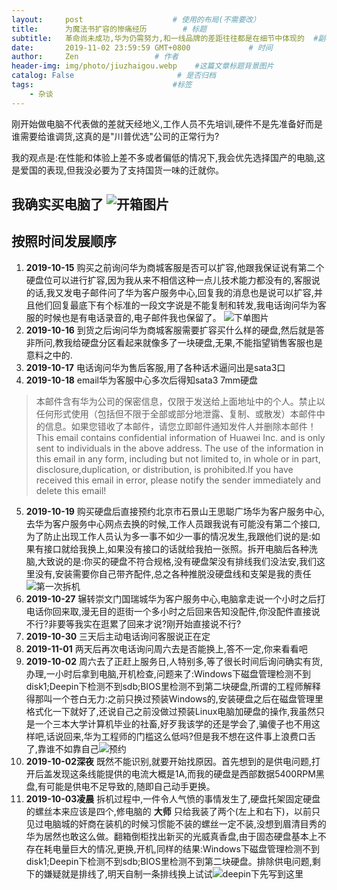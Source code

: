 ```yaml
---
layout:     post                    # 使用的布局(不需要改）
title:      为魔法书扩容的惨痛经历        # 标题
subtitle:   革命尚未成功,华为仍需努力,和一线品牌的差距往往都是在细节中体现的  #副标题
date:       2019-11-02 23:59:59 GMT+0800             # 时间
author:     Zen                 # 作者
header-img: img/photo/jiuzhaigou.webp    #这篇文章标题背景图片
catalog: False                       # 是否归档
tags:                               #标签
    - 杂谈
---
```

刚开始做电脑不代表做的差就天经地义,工作人员不先培训,硬件不是先准备好而是谁需要给谁调货,这真的是"川普优选"公司的正常行为?

我的观点是:在性能和体验上差不多或者偏低的情况下,我会优先选择国产的电脑,这是爱国的表现,但我没必要为了支持国货一味的迁就你。

我确实买电脑了
![开箱图片](https://raw.githubusercontent.com/zhangyiming748/zhangyiming748.github.io/master/img/Honor/unbox.jpg)
----

## 按照时间发展顺序
1. **2019-10-15** 购买之前询问华为商城客服是否可以扩容,他跟我保证说有第二个硬盘位可以进行扩容,因为我从来不相信这种一点儿技术能力都没有的,客服说的话,我又发电子邮件问了华为客户服务中心,回复我的消息也是说可以扩容,并且他们回复最底下有个标准的一段文字说是不能复制和转发,我电话询问华为客服的时候也是有电话录音的,电子邮件我也保留了。
![下单图片](https://raw.githubusercontent.com/zhangyiming748/zhangyiming748.github.io/master/img/Honor/order.jpg "华为商城购买")
2. **2019-10-16** 到货之后询问华为商城客服需要扩容买什么样的硬盘,然后就是答非所问,教我给硬盘分区看起来就像多了一块硬盘,无果,不能指望销售客服也是意料之中的.
3. **2019-10-17** 电话询问华为售后客服,用了各种话术逼问出是sata3口
4. **2019-10-18** email华为客服中心多次后得知sata3 7mm硬盘
>本邮件含有华为公司的保密信息，仅限于发送给上面地址中的个人。禁止以任何形式使用（包括但不限于全部或部分地泄露、复制、或散发）本邮件中的信息。如果您错收了本邮件，请您立即邮件通知发件人并删除本邮件！
This email contains confidential information of Huawei Inc. and is only sent to individuals in the above address. The use of the information in this email in any form, including but not limited to, in whole or in part, disclosure,duplication, or distribution, is prohibited.If you have received this email in error, please notify the sender immediately and delete this email!

5. **2019-10-19** 购买硬盘后直接预约北京市石景山王思聪广场华为客户服务中心,去华为客户服务中心网点去换的时候,工作人员跟我说有可能没有第二个接口,为了防止出现工作人员认为多一事不如少一事的情况发生,我跟他们说的是:如果有接口就给我换上,如果没有接口的话就给我拍一张照。拆开电脑后各种洗脑,大致说的是:你买的硬盘不符合规格,没有硬盘架没有排线我们没法安,我们这里没有,安装需要你自己带齐配件,总之各种推脱没硬盘线和支架是我的责任![第一次拆机](https://raw.githubusercontent.com/zhangyiming748/zhangyiming748.github.io/master/img/Honor/buffer.jpg "在第二个接口还没有安装之前这里是被垫起来的")
6. **2019-10-27** 辗转崇文门国瑞城华为客户服务中心,电脑拿走说一个小时之后打电话你回来取,漫无目的逛街一个多小时之后回来告知没配件,你没配件直接说不行?非要等我实在逛累了回来才说?刚开始直接说不行?
7. **2019-10-30** 三天后主动电话询问客服说正在定
8. **2019-11-01** 两天后再次电话询问周六去是否能换上,答不一定,你来看看吧
9. **2019-10-02** 周六去了正赶上服务日,人特别多,等了很长时间后询问确实有货,办理,一小时后拿到电脑,开机检查,问题来了:Windows下磁盘管理检测不到disk1;Deepin下检测不到sdb;BIOS里检测不到第二块硬盘,所谓的工程师解释得那叫一个苍白无力:之前只换过预装Windows的,安装硬盘之后在磁盘管理里格式化一下就好了,还说自己之前没做过预装Linux电脑加硬盘的操作,我虽然只是一个三本大学计算机毕业的社畜,好歹我该学的还是学会了,骗傻子也不用这样吧,话说回来,华为工程师的门槛这么低吗?但是我不想在这件事上浪费口舌了,靠谁不如靠自己![预约](https://raw.githubusercontent.com/zhangyiming748/zhangyiming748.github.io/master/img/Honor/reservation.jpg "四次预约,而且电脑是R7,不知为什么这种小错误都要犯")
10. **2019-10-02深夜** 既然不能识别,就要开始找原因。首先想到的是供电问题,打开后盖发现这条线能提供的电流大概是1A,而我的硬盘是西部数据5400RPM黑盘,有可能是供电不足导致的,随即自己动手更换。
11. **2019-10-03凌晨** 拆机过程中,一件令人气愤的事情发生了,硬盘托架固定硬盘的螺丝本来应该是四个,修电脑的 **大师** 只给我装了两个(左上和右下)，以前只见过电脑城的奸商在装机的时候习惯能不装的螺丝一定不装,没想到眉清目秀的华为居然也敢这么做。翻箱倒柜找出新买的光威真香盘,由于固态硬盘基本上不存在耗电量巨大的情况,更换,开机,同样的结果:Windows下磁盘管理检测不到disk1;Deepin下检测不到sdb;BIOS里检测不到第二块硬盘。排除供电问题,剩下的嫌疑就是排线了,明天自制一条排线换上试试![deepin下](https://raw.githubusercontent.com/zhangyiming748/zhangyiming748.github.io/master/img/Honor/deepin.jpg)先写到这里
